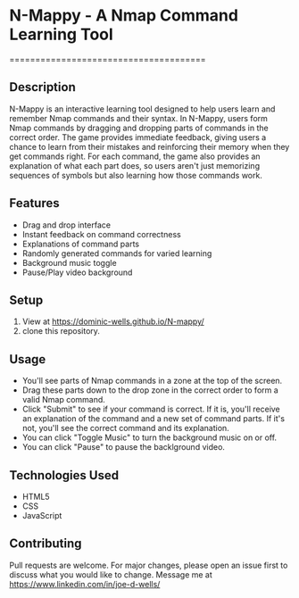 # N-Mappy - A Nmap Command Learning Tool

======================================

## Description

N-Mappy is an interactive learning tool designed to help users learn and remember Nmap commands and their syntax. In N-Mappy, users form Nmap commands by dragging and dropping parts of commands in the correct order. The game provides immediate feedback, giving users a chance to learn from their mistakes and reinforcing their memory when they get commands right. For each command, the game also provides an explanation of what each part does, so users aren't just memorizing sequences of symbols but also learning how those commands work.

## Features

- Drag and drop interface
- Instant feedback on command correctness
- Explanations of command parts
- Randomly generated commands for varied learning
- Background music toggle
- Pause/Play video background

## Setup

1.  View at https://dominic-wells.github.io/N-mappy/
2.  clone this repository.

## Usage

- You'll see parts of Nmap commands in a zone at the top of the screen.
- Drag these parts down to the drop zone in the correct order to form a valid Nmap command.
- Click "Submit" to see if your command is correct. If it is, you'll receive an explanation of the command and a new set of command parts. If it's not, you'll see the correct command and its explanation.
- You can click "Toggle Music" to turn the background music on or off.
- You can click "Pause" to pause the backlground video.

## Technologies Used

- HTML5
- CSS
- JavaScript

## Contributing

Pull requests are welcome. For major changes, please open an issue first to discuss what you would like to change.
Message me at https://www.linkedin.com/in/joe-d-wells/
